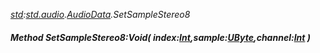_[std](../../modules/std/std-module.md):[std.audio](../../modules/std/std-audio.md).[AudioData](../../modules/std/std-audio-audiodata.md).SetSampleStereo8_
##### Method SetSampleStereo8:Void( index:[Int](../../modules/wonkey/wonkey-types-int.md),sample:[UByte](../../modules/wonkey/wonkey-types-ubyte.md),channel:[Int](../../modules/wonkey/wonkey-types-int.md) )
